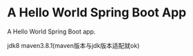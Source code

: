 # A Hello World Spring Boot App

A Hello World Spring Boot app.

jdk8   maven3.8.1(maven版本与jdk版本适配就ok)